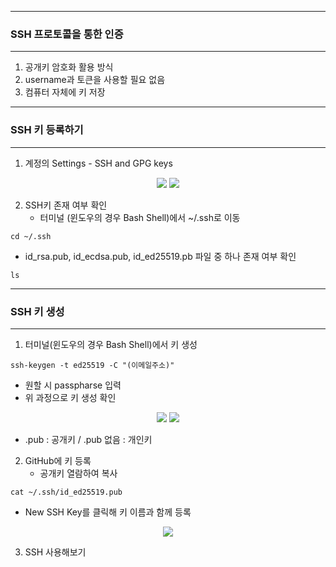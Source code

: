 -----
### SSH 프로토콜을 통한 인증
-----
1. 공개키 암호화 활용 방식
2. username과 토큰을 사용할 필요 없음
3. 컴퓨터 자체에 키 저장

-----
### SSH 키 등록하기
-----
1. 계정의 Settings - SSH and GPG keys
<div align="center">
<img src="https://github.com/sooyounghan/Web/assets/34672301/4f46af45-92a4-419a-9d6e-77fa1bc826d1">
<img src="https://github.com/sooyounghan/Web/assets/34672301/db7945c3-a624-4195-af93-ff73a76070eb">
</div>

2. SSH키 존재 여부 확인
   - 터미널 (윈도우의 경우 Bash Shell)에서 ~/.ssh로 이동
```
cd ~/.ssh
```

  - id_rsa.pub, id_ecdsa.pub, id_ed25519.pb 파일 중 하나 존재 여부 확인
```
ls
```

-----
### SSH 키 생성
-----
1. 터미널(윈도우의 경우 Bash Shell)에서 키 생성
```
ssh-keygen -t ed25519 -C "(이메일주소)"
```
  - 원할 시 passpharse 입력
  - 위 과정으로 키 생성 확인
<div align="center">
<img src="https://github.com/sooyounghan/Web/assets/34672301/560863d8-0a07-4c10-a8d2-e4e1d1dbf6a0">
<img src="https://github.com/sooyounghan/Web/assets/34672301/640b91c5-2f30-442d-af27-b5755b4ff235">
</div>

  + .pub : 공개키 / .pub 없음 : 개인키

2. GitHub에 키 등록
   - 공개키 열람하여 복사
```
cat ~/.ssh/id_ed25519.pub
```
   - New SSH Key를 클릭해 키 이름과 함께 등록
<div align="center">
<img src="https://github.com/sooyounghan/Web/assets/34672301/fd903519-5340-46bd-9dfb-cf96d71a02a1">
</div>

3. SSH 사용해보기
